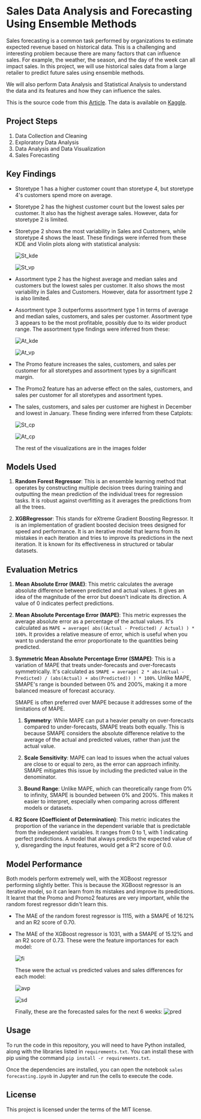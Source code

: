 # Sales Data Analysis and Forecasting Using Ensemble Methods

Sales forecasting is a common task performed by organizations to estimate expected revenue based on historical data. This is a challenging and interesting problem because there are many factors that can influence sales. For example, the weather, the season, and the day of the week can all impact sales. In this project, we will use historical sales data from a large retailer to predict future sales using ensemble methods.

We will also perform Data Analysis and Statistical Analysis to understand the data and its features and how they can influence the sales.

This is the source code from this [Article](https://neurobyte.org/guides/retail-sales-forecasting-ensemble-methods/).
The data is available on [Kaggle](https://www.kaggle.com/competitions/rossmann-store-sales/overview).

## Project Steps

1. Data Collection and Cleaning
2. Exploratory Data Analysis
3. Data Analysis and Data Visualization
4. Sales Forecasting

## Key Findings

- Storetype 1 has a higher customer count than storetype 4, but storetype 4's customers spend more on average.
- Storetype 2 has the highest customer count but the lowest sales per customer. It also has the highest average sales. However, data for storetype 2 is limited.
- Storetype 2 shows the most variability in Sales and Customers, while storetype 4 shows the least.
  These findings were inferred from these KDE and Violin plots along with statistical analysis:
  
  ![St_kde](images/Storetype-KDE.png)
  
  ![St_vp](images/Storetype-ViolinPlot.png)
  
- Assortment type 2 has the highest average and median sales and customers but the lowest sales per customer. It also shows the most variability in Sales and Customers. However, data for assortment type 2 is also limited.
- Assortment type 3 outperforms assortment type 1 in terms of average and median sales, customers, and sales per customer. Assortment type 3 appears to be the most profitable, possibly due to its wider product range.
  The assortment type findings were inferred from these:

  ![At_kde](images/Assortment-KDE.png)
  
  ![At_vp](images/Assortment-ViolinPlot.png)
  
- The Promo feature increases the sales, customers, and sales per customer for all storetypes and assortment types by a significant margin.
- The Promo2 feature has an adverse effect on the sales, customers, and sales per customer for all storetypes and assortment types.
- The sales, customers, and sales per customer are highest in December and lowest in January.
  These finding were inferred from these Catplots:

  ![St_cp](images/Sales-Storetype-CatPlot.png)
  
  ![At_cp](images/Sales-Assortment-Catplot.png)

  The rest of the visualizations are in the images folder

## Models Used

1. **Random Forest Regressor**: This is an ensemble learning method that operates by constructing multiple decision trees during training and outputting the mean prediction of the individual trees for regression tasks. It is robust against overfitting as it averages the predictions from all the trees.

2. **XGBRegressor**: This stands for eXtreme Gradient Boosting Regressor. It is an implementation of gradient boosted decision trees designed for speed and performance. It is an iterative model that learns from its mistakes in each iteration and tries to improve its predictions in the next iteration. It is known for its effectiveness in structured or tabular datasets.
  
## Evaluation Metrics
1. **Mean Absolute Error (MAE)**: This metric calculates the average absolute difference between predicted and actual values. It gives an idea of the magnitude of the error but doesn't indicate its direction. A value of 0 indicates perfect predictions.

2. **Mean Absolute Percentage Error (MAPE)**: This metric expresses the average absolute error as a percentage of the actual values. It's calculated as `MAPE = average( abs((Actual - Predicted) / Actual) ) * 100%`. It provides a relative measure of error, which is useful when you want to understand the error proportionate to the quantities being predicted.

3. **Symmetric Mean Absolute Percentage Error (SMAPE)**: This is a variation of MAPE that treats under-forecasts and over-forecasts symmetrically. It's calculated as `SMAPE = average( 2 * abs(Actual - Predicted) / (abs(Actual) + abs(Predicted)) ) * 100%`. Unlike MAPE, SMAPE's range is bounded between 0% and 200%, making it a more balanced measure of forecast accuracy.
   
    SMAPE is often preferred over MAPE because it addresses some of the limitations of MAPE. 

    1. **Symmetry**: While MAPE can put a heavier penalty on over-forecasts compared to under-forecasts, SMAPE treats both equally. This is because SMAPE considers the absolute difference relative to the average of the actual and predicted values, rather than just the actual value.

    2. **Scale Sensitivity**: MAPE can lead to issues when the actual values are close to or equal to zero, as the error can approach infinity. SMAPE mitigates this issue by including the predicted value in the denominator.

    3. **Bound Range**: Unlike MAPE, which can theoretically range from 0% to infinity, SMAPE is bounded between 0% and 200%. This makes it easier to interpret, especially when comparing across different models or datasets.

5. **R2 Score (Coefficient of Determination)**: This metric indicates the proportion of the variance in the dependent variable that is predictable from the independent variables. It ranges from 0 to 1, with 1 indicating perfect predictions. A model that always predicts the expected value of y, disregarding the input features, would get a R^2 score of 0.0.
  
## Model Performance

Both models perform extremely well, with the XGBoost regressor performing slightly better. This is because the XGBoost regressor is an iterative model, so it can learn from its mistakes and improve its predictions. It learnt that the Promo and Promo2 features are very important, while the random forest regressor didn't learn this. 

- The MAE of the random forest regressor is 1115, with a SMAPE of 16.12% and an R2 score of 0.70.
- The MAE of the XGBoost regressor is 1031, with a SMAPE of 15.12% and an R2 score of 0.73.
  These were the feature importances for each model:
  
  ![fi](images/feature-importances.png)
  
  These were the actual vs predicted values and sales differences for each model:
  
  ![avp](images/actual-vs-predicted.png)

  ![sd](images/sales-difference.png)

  Finally, these are the forecasted sales for the next 6 weeks:
  ![pred](images/predictions.png)


## Usage

To run the code in this repository, you will need to have Python installed, along with the libraries listed in `requirements.txt`. You can install these with pip using the command `pip install -r requirements.txt`.

Once the dependencies are installed, you can open the notebook `sales forecasting.ipynb` in Jupyter and run the cells to execute the code.

## License

This project is licensed under the terms of the MIT license.
